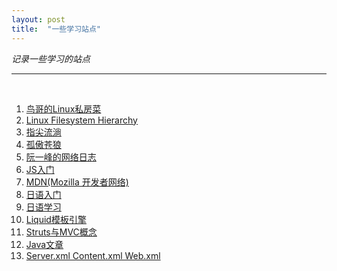 ```yaml
---
layout: post
title:  "一些学习站点"
---
```


*记录一些学习的站点*

---

<br />

1. [鸟哥的Linux私房菜](http://linux.vbird.org)
2. [Linux Filesystem Hierarchy](http://www.tldp.org/LDP/Linux-Filesystem-Hierarchy/html/)
3. [指尖流淌](http://www.cnblogs.com/zhijianliutang/)
4. [孤傲苍狼](https://www.cnblogs.com/xdp-gacl/)
5. [阮一峰的网络日志](https://www.ruanyifeng.com)
6. [JS入门](http://www.javascript.com/)
7. [MDN(Mozilla 开发者网络)](https://developer.mozilla.org/zh-CN/)
8. [日语入门](http://www.riyurumen.com/)
9. [日语学习](http://jp.tingroom.com/)
10. [Liquid模板引擎](https://shopify.github.io/liquid/tags/control-flow/)
11. [Struts与MVC概念](https://github.com/apache/struts)
12. [Java文章](http://www.importnew.com/)
13. [Server.xml Content.xml Web.xml](http://blog.csdn.net/wclxyn/article/details/6969312)